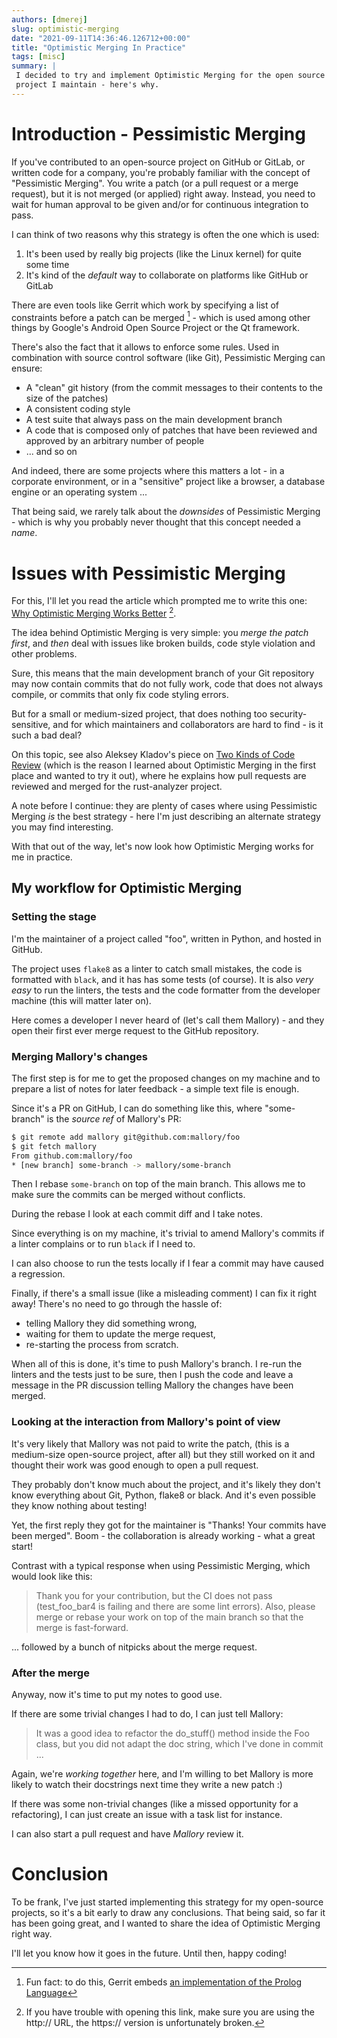 ```yaml
---
authors: [dmerej]
slug: optimistic-merging
date: "2021-09-11T14:36:46.126712+00:00"
title: "Optimistic Merging In Practice"
tags: [misc]
summary: |
 I decided to try and implement Optimistic Merging for the open source
 project I maintain - here's why.
---
```


# Introduction - Pessimistic Merging

If you've contributed to an open-source project on GitHub or GitLab, or written code for a company, you're probably familiar with the concept of "Pessimistic Merging". You write a patch (or a pull request or a merge request), but it is not merged (or applied) right away. Instead, you need to wait for human approval to be given and/or for continuous integration to pass.

I can think of two reasons why this strategy is often the one which is used:

1. It's been used by really big projects (like the Linux kernel) for quite some time
2. It's kind of the *default* way to collaborate on platforms like GitHub or GitLab

There are even tools like Gerrit which work by specifying a list of constraints before a patch can be merged [^1] - which is used among other things by Google's Android Open Source Project or the Qt framework.

There's also the fact that it allows to enforce some rules. Used in combination with source control software (like Git), Pessimistic Merging can ensure:

* A "clean" git history (from the commit messages to their contents to the size of the patches)
* A consistent coding style
* A test suite that always pass on the main development branch
* A code that is composed only of patches that have been reviewed and approved by an arbitrary number of people
* ... and so on

And indeed, there are some projects where this matters a lot - in a corporate environment, or in a "sensitive" project like a browser, a database engine or an operating system ...

That being said, we rarely talk about the *downsides* of Pessimistic Merging - which is why you probably never thought that this concept needed a *name*.

# Issues with Pessimistic Merging

For this, I'll let you read the article which prompted me to write this one: [Why Optimistic Merging Works Better](http://hintjens.com/blog:106) [^2].

The idea behind Optimistic Merging is very simple: you *merge the patch first*, and *then* deal with issues like broken builds, code style violation and other problems.

Sure, this means that the main development branch of your Git repository may now contain commits that do not fully work, code that does not always compile, or commits that only fix code styling errors.

But for a small or medium-sized project, that does nothing too security-sensitive, and for which maintainers and collaborators are hard to find - is it such a bad deal?

On this topic, see also Aleksey Kladov's piece on [Two Kinds of Code Review](https://matklad.github.io/2021/01/03/two-kinds-of-code-review.html) (which is the reason I learned about Optimistic Merging in the first place and wanted to try it out), where he explains how pull requests are reviewed and merged for the rust-analyzer project.

A note before I continue: they are plenty of cases where using Pessimistic Merging *is* the best strategy - here I'm just describing an alternate strategy you may find interesting.

With that out of the way, let's now look how Optimistic Merging works for me in practice.

## My workflow for Optimistic Merging

### Setting the stage

I'm the maintainer of a project called "foo", written in Python, and hosted in GitHub.

The project uses `flake8` as a linter to catch small mistakes, the code is formatted with `black`, and it has has some tests (of course). It is also *very easy* to run the linters, the tests and the code formatter from the developer machine (this will matter later on).

Here comes a developer I never heard of (let's call them Mallory) - and they open their first ever merge request to the GitHub repository.

### Merging Mallory's changes

The first step is for me to get the proposed changes on my machine and to prepare a list of notes for later feedback - a simple text file is enough.

Since it's a PR on GitHub, I can do something like this, where "some-branch" is the *source ref* of Mallory's PR:

```bash
$ git remote add mallory git@github.com:mallory/foo
$ git fetch mallory
From github.com:mallory/foo
* [new branch] some-branch -> mallory/some-branch
```

Then I rebase `some-branch` on top of the main branch. This allows me to make sure the commits can be merged without conflicts.

During the rebase I look at each commit diff and I take notes.

Since everything is on my machine, it's trivial to amend Mallory's commits if a linter complains or to run `black` if I need to.

I can also choose to run the tests locally if I fear a commit may have caused a regression.

Finally, if there's a small issue (like a misleading comment) I can fix it right away! There's no need to go through the hassle of:

* telling Mallory they did something wrong,
* waiting for them to update the merge request,
* re-starting the process from scratch.

When all of this is done, it's time to push Mallory's branch. I re-run the linters and the tests just to be sure, then I push the code and leave a message in the PR discussion telling Mallory the changes have been merged.

### Looking at the interaction from Mallory's point of view

It's very likely that Mallory was not paid to write the patch, (this is a medium-size open-source project, after all) but they still worked on it and thought their work was good enough to open a pull request.

They probably don't know much about the project, and it's likely they don't know everything about Git, Python, flake8 or black. And it's even possible they know nothing about testing!

Yet, the first reply they got for the maintainer is "Thanks! Your commits have been merged". Boom - the collaboration is already working - what a great start!

Contrast with a typical response when using Pessimistic Merging,  which would look like this:

> Thank you for your contribution, but the CI does not pass (test_foo_bar4 is failing and there are some lint errors). Also, please merge or rebase your work on top of the main branch so that the merge is fast-forward.

... followed by a bunch of nitpicks about the merge request.


### After the merge

Anyway, now it's time to put my notes to good use.

If there are some trivial changes I had to do, I can just tell Mallory:

> It was a good idea to refactor the do_stuff() method inside the Foo class, but you did not adapt the doc string, which I've done in commit ...

Again, we're *working together* here, and I'm willing to bet Mallory is more likely to watch their docstrings next time they write a new patch :)

If there was some non-trivial changes (like a missed opportunity for a refactoring), I can just create an issue with a task list for instance.

I can also start a pull request and have *Mallory* review it.

# Conclusion

To be frank, I've just started implementing this strategy for my open-source projects, so it's a bit early to draw any conclusions. That being said, so far it has been going great, and I wanted to share the idea of Optimistic Merging right way.

I'll let you know how it goes in the future. Until then, happy coding!

[^1]: Fun fact: to do this,  Gerrit embeds [an implementation of the Prolog Language](https://gerrit-review.googlesource.com/Documentation/prolog-cookbook.html)
[^2]: If you have trouble with opening this link, make sure you are using the http:// URL, the https:// version is  unfortunately broken.
